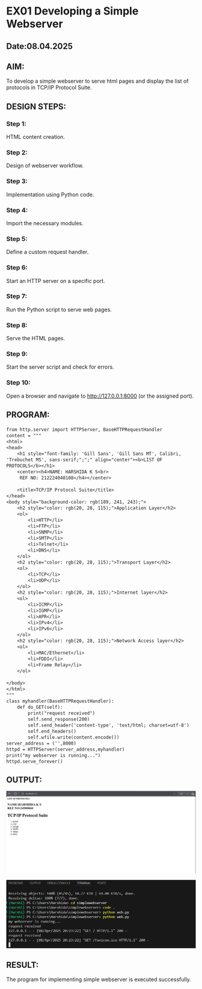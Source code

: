 # EX01 Developing a Simple Webserver
## Date:08.04.2025

## AIM:
To develop a simple webserver to serve html pages and display the list of protocols in TCP/IP Protocol Suite.

## DESIGN STEPS:
### Step 1: 
HTML content creation.

### Step 2:
Design of webserver workflow.

### Step 3:
Implementation using Python code.

### Step 4:
Import the necessary modules.

### Step 5:
Define a custom request handler.

### Step 6:
Start an HTTP server on a specific port.

### Step 7:
Run the Python script to serve web pages.

### Step 8:
Serve the HTML pages.

### Step 9:
Start the server script and check for errors.

### Step 10:
Open a browser and navigate to http://127.0.0.1:8000 (or the assigned port).

## PROGRAM:
```
from http.server import HTTPServer, BaseHTTPRequestHandler
content = """
<html>
<head>
    <h1 style="font-family: 'Gill Sans', 'Gill Sans MT', Calibri, 'Trebuchet MS', sans-serif;";";" align="center"><b>LIST OF PROTOCOLS</b></h1>
    <center><h4>NAME: HARSHIDA K S<br> 
     REF NO: 212224040108</h4></center>

    <title>TCP/IP Protocol Suite</title>
</head>
<body style="background-color: rgb(189, 241, 243);">
    <h2 style="color: rgb(20, 28, 115);">Application Layer</h2>
    <ol>
        <li>HTTP</li>
        <li>FTP</li>
        <li>SNMP</li>
        <li>SMTP</li>
        <li>Telnet</li>
        <li>DNS</li>
    </ol>
    <h2 style="color: rgb(20, 28, 115);">Transport Layer</h2>
    <ol>
        <li>TCP</li>
        <li>UDP</li>
    </ol>
    <h2 style="color: rgb(20, 28, 115);">Internet layer</h2>
    <ol>
        <li>ICMP</li>
        <li>IGMP</li>
        <li>APR</li>
        <li>IPv4</li>
        <li>IPv6</li>
    </ol>
    <h2 style="color: rgb(20, 28, 115);">Network Access layer</h2>
    <ol>
        <li>MAC/Ethernet</li>
        <li>FDDI</li>
        <li>Frame Relay</li>
    </ol>
    
</body>
</html>
"""
class myhandler(BaseHTTPRequestHandler):
    def do_GET(self):
        print("request received")
        self.send_response(200)
        self.send_header('content-type', 'text/html; charset=utf-8')
        self.end_headers()
        self.wfile.write(content.encode())
server_address = ('',8000)
httpd = HTTPServer(server_address,myhandler)
print("my webserver is running...")
httpd.serve_forever()

```

## OUTPUT:

![alt text](<ex1 ss1.png>)

![alt text](<ex1 ss2.png>)

## RESULT:
The program for implementing simple webserver is executed successfully.
